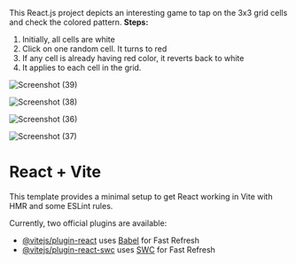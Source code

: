 This React.js project depicts an interesting game to tap on the 3x3 grid cells and check the colored pattern.
**Steps:**
1. Initially, all cells are white
2. Click on one random cell. It turns to red
3. If any cell is already having red color, it reverts back to white
4. It applies to each cell in the grid.

![Screenshot (39)](https://github.com/user-attachments/assets/316a6ee3-0962-441d-a9c5-fa4b2555e9c7)

![Screenshot (38)](https://github.com/user-attachments/assets/fe640aa9-6489-490e-822b-745a227f7d8c)

![Screenshot (36)](https://github.com/user-attachments/assets/3ecbda54-6267-4089-8fb1-b51c414358e2)

![Screenshot (37)](https://github.com/user-attachments/assets/8dce481a-5bc0-4563-903c-fe9b75f30ad6)



# React + Vite

This template provides a minimal setup to get React working in Vite with HMR and some ESLint rules.

Currently, two official plugins are available:

- [@vitejs/plugin-react](https://github.com/vitejs/vite-plugin-react/blob/main/packages/plugin-react/README.md) uses [Babel](https://babeljs.io/) for Fast Refresh
- [@vitejs/plugin-react-swc](https://github.com/vitejs/vite-plugin-react-swc) uses [SWC](https://swc.rs/) for Fast Refresh
